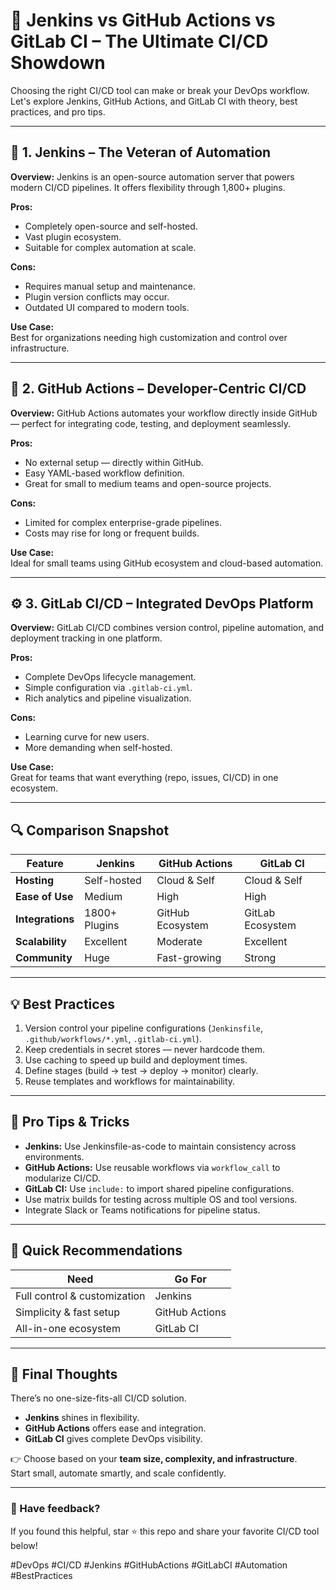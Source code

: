 # 🚀 Jenkins vs GitHub Actions vs GitLab CI – The Ultimate CI/CD Showdown

Choosing the right CI/CD tool can make or break your DevOps workflow. Let's explore Jenkins, GitHub Actions, and GitLab CI with theory, best practices, and pro tips.

---

## 🧩 1. Jenkins – The Veteran of Automation
**Overview:**
Jenkins is an open-source automation server that powers modern CI/CD pipelines. It offers flexibility through 1,800+ plugins.

**Pros:**
- Completely open-source and self-hosted.
- Vast plugin ecosystem.
- Suitable for complex automation at scale.

**Cons:**
- Requires manual setup and maintenance.
- Plugin version conflicts may occur.
- Outdated UI compared to modern tools.

**Use Case:**  
Best for organizations needing high customization and control over infrastructure.

---

## 🧠 2. GitHub Actions – Developer-Centric CI/CD
**Overview:**
GitHub Actions automates your workflow directly inside GitHub — perfect for integrating code, testing, and deployment seamlessly.

**Pros:**
- No external setup — directly within GitHub.
- Easy YAML-based workflow definition.
- Great for small to medium teams and open-source projects.

**Cons:**
- Limited for complex enterprise-grade pipelines.
- Costs may rise for long or frequent builds.

**Use Case:**  
Ideal for small teams using GitHub ecosystem and cloud-based automation.

---

## ⚙️ 3. GitLab CI/CD – Integrated DevOps Platform
**Overview:**
GitLab CI/CD combines version control, pipeline automation, and deployment tracking in one platform.

**Pros:**
- Complete DevOps lifecycle management.
- Simple configuration via `.gitlab-ci.yml`.
- Rich analytics and pipeline visualization.

**Cons:**
- Learning curve for new users.
- More demanding when self-hosted.

**Use Case:**  
Great for teams that want everything (repo, issues, CI/CD) in one ecosystem.

---

## 🔍 Comparison Snapshot

| Feature | Jenkins | GitHub Actions | GitLab CI |
|----------|----------|----------------|------------|
| **Hosting** | Self-hosted | Cloud & Self | Cloud & Self |
| **Ease of Use** | Medium | High | High |
| **Integrations** | 1800+ Plugins | GitHub Ecosystem | GitLab Ecosystem |
| **Scalability** | Excellent | Moderate | Excellent |
| **Community** | Huge | Fast-growing | Strong |

---

## 💡 Best Practices
1. Version control your pipeline configurations (`Jenkinsfile`, `.github/workflows/*.yml`, `.gitlab-ci.yml`).
2. Keep credentials in secret stores — never hardcode them.
3. Use caching to speed up build and deployment times.
4. Define stages (build → test → deploy → monitor) clearly.
5. Reuse templates and workflows for maintainability.

---

## 🔧 Pro Tips & Tricks
- **Jenkins:** Use Jenkinsfile-as-code to maintain consistency across environments.  
- **GitHub Actions:** Use reusable workflows via `workflow_call` to modularize CI/CD.  
- **GitLab CI:** Use `include:` to import shared pipeline configurations.  
- Use matrix builds for testing across multiple OS and tool versions.  
- Integrate Slack or Teams notifications for pipeline status.  

---

## 🧭 Quick Recommendations
| Need | Go For |
|------|---------|
| Full control & customization | Jenkins |
| Simplicity & fast setup | GitHub Actions |
| All-in-one ecosystem | GitLab CI |

---

## 📘 Final Thoughts
There’s no one-size-fits-all CI/CD solution.  
- **Jenkins** shines in flexibility.  
- **GitHub Actions** offers ease and integration.  
- **GitLab CI** gives complete DevOps visibility.  

👉 Choose based on your **team size, complexity, and infrastructure**.  
Start small, automate smartly, and scale confidently.

---

### 💬 Have feedback?
If you found this helpful, star ⭐ this repo and share your favorite CI/CD tool below!

#DevOps #CI/CD #Jenkins #GitHubActions #GitLabCI #Automation #BestPractices
